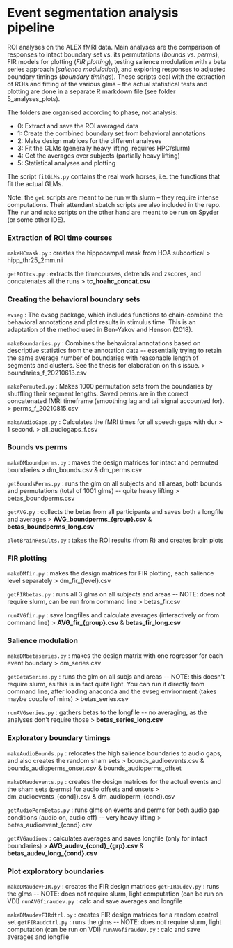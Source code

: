 # Event segmentation analysis pipeline

ROI analyses on the ALEX fMRI data. Main analyses are the comparison of responses to intact boundary set vs. its permutations (_bounds vs. perms_), FIR models for plotting (_FIR plotting_), testing salience modulation with a beta series approach (_salience modulation_), and exploring responses to adjusted boundary timings (_boundary timings_). These scripts deal with the extraction of ROIs and fitting of the various glms – the actual statistical tests and plotting are done in a separate R markdown file (see folder 5_analyses_plots).

The folders are organised according to phase, not analysis:
* 0: Extract and save the ROI averaged data
* 1: Create the combined boundary set from behavioral annotations
* 2: Make design matrices for the different analyses
* 3: Fit the GLMs (generally heavy lifting, requires HPC/slurm)
* 4: Get the averages over subjects (partially heavy lifting)
* 5: Statistical analyses and plotting

The script `fitGLMs.py` contains the real work horses, i.e. the functions that fit the actual GLMs.

Note: the `get` scripts are meant to be run with slurm – they require intense computations. Their attendant sbatch scripts are also included in the repo. The `run` and `make` scripts on the other hand are meant to be run on Spyder (or some other IDE).

### Extraction of ROI time courses

`makeHCmask.py` : creates the hippocampal mask from HOA subcortical
    > hipp_thr25_2mm.nii

`getROItcs.py` : extracts the timecourses, detrends and zscores, and concatenates all the runs
    > **tc_hoahc_concat.csv**

### Creating the behavioral boundary sets

`evseg` : The evseg package, which includes functions to chain-combine the behavioral annotations and plot results in stimulus time. This is an adaptation of the method used in Ben-Yakov and Henson (2018).

`makeBoundaries.py` : Combines the behavioral annotations based on descriptive statistics from the annotation data -- essentially trying to retain the same average number of boundaries with reasonable length of segments and clusters. See the thesis for elaboration on this issue.
    > boundaries_f_20210613.csv

`makePermuted.py` : Makes 1000 permutation sets from the boundaries by shuffling their segment lengths. Saved perms are in the correct concatenated fMRI timeframe (smoothing lag and tail signal accounted for).
    > perms_f_20210815.csv

`makeAudioGaps.py` : Calculates the fMRI times for all speech gaps with dur > 1 second.
    > all_audiogaps_f.csv

### Bounds vs perms

`makeDMboundperms.py` : makes the design matrices for intact and permuted boundaries
    > dm_bounds.csv & dm_perms.csv

`getBoundsPerms.py` : runs the glm on all subjects and all areas, both bounds and permutations (total of 1001 glms) -- quite heavy lifting
    > betas_boundperms.csv

`getAVG.py` : collects the betas from all participants and saves both a longfile and averages
    > **AVG_boundperms_{group}.csv** & **betas_boundperms_long.csv**

`plotBrainResults.py` : takes the ROI results (from R) and creates brain plots

### FIR plotting

`makeDMfir.py` : makes the design matrices for FIR plotting, each salience level separately
    > dm_fir_{level}.csv

`getFIRbetas.py` : runs all 3 glms on all subjects and areas -- NOTE: does not require slurm, can be run from command line
    > betas_fir.csv

`runAVGfir.py` : save longfiles and calculate averages (interactively or from command line)
    > **AVG_fir_{group}.csv** & **betas_fir_long.csv**

### Salience modulation

`makeDMbetaseries.py` : makes the design matrix with one regressor for each event boundary
    > dm_series.csv

`getBetaSeries.py` : runs the glm on all subjs and areas -- NOTE: this doesn't require slurm, as this is in fact quite light. You can run it directly from command line, after loading anaconda and the evseg environment (takes maybe couple of mins)
    > betas_series.csv

`runAVGseries.py` : gathers betas to the longfile -- no averaging, as the analyses don't require those
    > **betas_series_long.csv**

### Exploratory boundary timings

`makeAudioBounds.py` : relocates the high salience boundaries to audio gaps, and also creates the random sham sets
    > bounds_audioevents.csv & bounds_audioperms_onset.csv & bounds_audioperms_offset

`makeDMaudevents.py` : creates the design matrices for the actual events and the sham sets (perms) for audio offsets and onsets
    > dm_audioevents_{cond]}.csv & dm_audioperm_{cond}.csv

`getAudioPermBetas.py` : runs glms on events and perms for both audio gap conditions (audio on, audio off) -- very heavy lifting
    > betas_audioevent_{cond}.csv

`getAVGaudioev` : calculates averages and saves longfile (only for intact boundaries)
    > **AVG_audev_{cond}_{grp}.csv** &  **betas_audev_long_{cond}.csv**

### Plot exploratory boundaries

`makeDMaudevFIR.py` : creates the FIR design matrices
`getFIRaudev.py` : runs the glms -- NOTE: does not require slurm, light computation (can be run on VDI)
`runAVGfiraudev.py` : calc and save averages and longfile

`makeDMaudevFIRdtrl.py` : creates FIR design matrices for a random control set
`getFIRaudctrl.py` : runs the glms -- NOTE: does not require slurm, light computation (can be run on VDI)
`runAVGfiraudev.py` : calc and save averages and longfile
